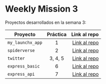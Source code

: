 # Weekly Mission 3

Proyectos desarrollados en la semana 3:

| Proyecto         | Práctica |                                                                Link al repo |
| ---------------- | :------: | --------------------------------------------------------------------------: |
| `my_launchx_app` |    1     | [Link al repo](https://github.com/LaunchX-InnovaccionVirtual/MissionNodeJS) |
| `spiderverse`    |    2     | [Link al repo](https://github.com/LaunchX-InnovaccionVirtual/MissionNodeJS) |
| `twitter`        | 3, 4, 5  | [Link al repo](https://github.com/LaunchX-InnovaccionVirtual/MissionNodeJS) |
| `express_basic`  |    6     | [Link al repo](https://github.com/LaunchX-InnovaccionVirtual/MissionNodeJS) |
| `express_api`    |    7     | [Link al repo](https://github.com/LaunchX-InnovaccionVirtual/MissionNodeJS) |
